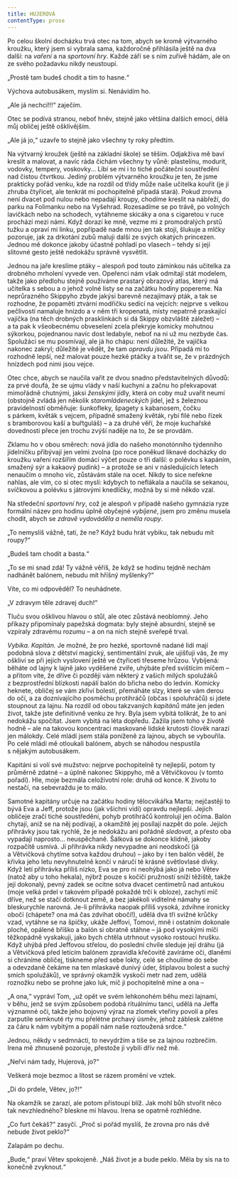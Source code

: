 ```yaml
---
title: HUJEROVÁ
contentType: prose
---
```


  

Po celou školní docházku trvá otec na tom, abych se kromě výtvarného kroužku, který jsem si vybrala sama, každoročně přihlásila ještě na dva další: na _vaření_ a na _sportovní hry_. Každé září se s ním zuřivě hádám, ale on ze svého požadavku nikdy neustoupí.

„Prostě tam budeš chodit a tím to hasne.“

Výchova autobusákem, myslím si. Nenávidím ho.

„Ale já nechci!!!“ zaječím.

Otec se podívá stranou, neboť hněv, stejně jako většina dalších emocí, dělá můj obličej ještě ošklivějším.

„Ale já jo,“ uzavře to stejně jako všechny ty roky předtím.

  

Na výtvarný kroužek (ještě na základní škole) se těším. Odjakživa mě baví kreslit a malovat, a navíc ráda čichám všechny ty vůně: plastelínu, modurit, vodovky, tempery, voskovky… Líbí se mi i to tiché počáteční soustředění nad čistou čtvrtkou. Jediný problém výtvarného kroužku je ten, že jsme prakticky pořád venku, kde na rozdíl od třídy může naše učitelka kouřit (je jí zhruba čtyřicet, ale tenkrát mi pochopitelně připadá stará). Pokud zrovna není dvacet pod nulou nebo nepadají kroupy, chodíme kreslit na nábřeží, do parku na Folimanku nebo na Vyšehrad. Rozesadíme se po trávě, po volných lavičkách nebo na schodech, vytáhneme skicáky a ona s cigaretou v ruce prochází mezi námi. Když dorazí ke mně, vezme mi z promodralých prstů tužku a opraví mi linku, popřípadě nade mnou jen tak stojí, šlukuje a mlčky pozoruje, jak za drkotání zubů maluji další ze svých okatých princezen. Jednou mě dokonce jakoby účastně pohladí po vlasech – tehdy si její slitovné gesto ještě nedokážu správně vysvětlit.

  

Jednou na jaře kreslíme ptáky – alespoň pod touto záminkou nás učitelka za drobného mrholení vyvede ven. Opeřenci nám však odmítají stát modelem, takže jako předlohu stejně používáme prastarý obrazový atlas, který má učitelka s sebou a o jehož volné listy se na začátku hodiny popereme. Na neprůrazného Skippyho zbyde jakýsi barevně nezajímavý pták, a tak se rozhodne, že popaměti ztvární modřičku sedící na vejcích: nejprve s velkou pečlivostí namaluje hnízdo a v něm tři kropenatá, místy nepatrně praskající vajíčka (na těch drobných prasklinkách si dá Skippy obzvláště záležet) – a ta pak k všeobecnému obveselení zcela překryje komicky mohutnou sýkorkou, pojednanou navíc dost ledabyle, neboť na ni už mu nezbyde čas. Spolužáci se mu posmívají, ale já ho chápu: není důležité, že vajíčka nakonec zakryl; důležité je vědět, že tam _opravdu jsou_. Připadá mi to rozhodně lepší, než malovat pouze hezké ptáčky a tvářit se, že v prázdných hnízdech pod nimi jsou vejce.

  

Otec chce, abych se naučila vařit ze dvou snadno představitelných důvodů: za prvé doufá, že se ujmu vlády v naší kuchyni a začnu ho překvapovat mimořádně chutnými, jaksi _ženskými_ jídly, která on coby muž uvařit neumí (obstojně zvládá jen několik _staromládeneckých_ jídel, jež s železnou pravidelností obměňuje: šunkofleky, špagety s kabanosem, čočku s párkem, květák s vejcem, případně smažený květák, rybí filé nebo řízek s bramborovou kaší a buřtguláš) – a za druhé věří, že moje kuchařské dovednosti přece jen trochu zvýší naděje na to, že se provdám.

Zklamu ho v obou směrech: nová jídla do našeho monotónního týdenního jídelníčku přibývají jen velmi zvolna (po roce poněkud liknavé docházky do kroužku vaření rozšířím domácí výčet pouze o tři další: o polévku s kapáním, smažený sýr a kakaový pudink) – a protože se ani v následujících letech nenaučím o mnoho víc, zůstávám stále na ocet. Nikdy to sice neřekne nahlas, ale vím, co si otec myslí: kdybych to neflákala a naučila se sekanou, svíčkovou a polévku s játrovými knedlíčky, možná by si mě někdo vzal.

  

Na středeční _sportovní hry_, což je alespoň v případě našeho gymnázia ryze formální název pro hodinu úplně obyčejné _vybíjené_, jsem pro změnu musela chodit, abych se _zdravě vydováděla a_ _neměla roupy_.

„To nemyslíš vážně, tati, že ne? Když budu hrát vybiku, tak nebudu mít roupy?“

„Budeš tam chodit a basta.“

„To se mi snad zdá! Ty vážně věříš, že když se hodinu tejdně nechám nadhánět balónem, nebudu mít hříšný myšlenky?“

Víte, co mi odpověděl? To neuhádnete.

„V zdravym těle zdravej duch!“

Tluču svou ošklivou hlavou o stůl, ale otec zůstává neoblomný. Jeho příkazy připomínaly papežská dogmata: byly stejně absurdní, stejně se vzpíraly zdravému rozumu – a on na nich stejně sveřepě trval.

  

_Vybika. Kapitán._ Je možné, že pro hezké, sportovně nadané lidi mají podobná slova z dětství magický, sentimentální zvuk, ale ujišťuji vás, že my oškliví se při jejich vyslovení ještě ve čtyřiceti třeseme hrůzou. Vybíjená: běháte od lajny k lajně jako vyděšené zvíře, uhýbáte před svištícím míčem – a přitom víte, že dříve či později vám některý z vašich milých spolužáků z bezprostřední blízkosti napálí balón do břicha nebo do ledvin. Komicky heknete, obličej se vám zkřiví bolestí, přemáháte slzy, které se vám derou do očí, a za doznívajícího posměchu protihráčů (občas i spoluhráčů) si jdete stoupnout za lajnu. Na rozdíl od obou takzvaných _kapitánů_ máte jen jeden život, takže jste definitivně venku ze hry. Byla jsem vybitá tolikrát, že to ani nedokážu spočítat. Jsem vybitá na léta dopředu. Zažila jsem toho v životě hodně – ale na takovou koncentraci maskované lidské krutosti člověk narazí jen málokdy. Celé mládí jsem stála poníženě za lajnou, abych se vybouřila. Po celé mládí mě otloukali balónem, abych se náhodou nespustila s nějakým autobusákem.

  

Kapitáni si volí své mužstvo: nejprve pochopitelně ty nejlepší, potom ty průměrně zdatné – a úplně nakonec Skippyho, mě a Větvičkovou (v tomto pořadí). Hle, moje bezmála celoživotní role: druhá od konce. K životu to nestačí, na sebevraždu je to málo.

Samotné kapitány určuje na začátku hodiny tělocvikářka Marta; nejčastěji to bývá Eva a Jeff, protože jsou (jak všichni vidí) opravdu nejlepší. Jejich obličeje zračí tiché soustředění, pohyb protihráčů kontrolují jen očima. Balón chytají, aniž se na něj podívají, a okamžitě jej posílají nazpět do pole. Jejich přihrávky jsou tak rychlé, že je nedokážu ani pořádně _sledovat_, a přesto oba vypadají naprosto… neuspěchaně. Šálková se dokonce klidně, jakoby rozpačitě usmívá. Jí přihrávka nikdy nevypadne ani neodskočí (já a Větvičková chytíme sotva každou druhou) – jako by i ten balón věděl, že křivka jeho letu nevyhnutelně končí v náručí té krásné světlovlasé dívky. Když letí přihrávka příliš nízko, Eva se pro ni neohýbá jako já nebo Větev (natož aby u toho hekala), nýbrž pouze s kočičí pružností sníží těžiště, takže její dokonalý, pevný zadek se ocitne sotva dvacet centimetrů nad antukou (moje velká prdel v takovém případě pokaždé trčí k obloze), zachytí míč dříve, než se stačí dotknout země, a bez jakékoli viditelné námahy se bleskurychle narovná. Je-li přihrávka naopak příliš vysoká, zdvihne ironicky obočí (chápete? ona má čas zdvihat obočí!), udělá dva tři svižné krůčky vzad, vytáhne se na špičky, ukáže Jeffovi, Tomovi, mně i ostatním dokonale ploché, opálené bříško a balón si obratně stáhne – já pod vysokými míči těžkopádně vyskakuji, jako bych chtěla utrhnout vysoko rostoucí hrušku. Když uhýbá před Jeffovou střelou, do poslední chvíle sleduje její dráhu (já a Větvičková před letícím balónem zpravidla křečovitě zavíráme oči, dlaněmi si chráníme obličej, tiskneme před sebe lokty, celé se choulíme do sebe a odevzdaně čekáme na ten mlaskavě dunivý úder, štiplavou bolest a suchý smích spolužáků), ve správný okamžik vyskočí metr nad zem, udělá roznožku nebo se prohne jako luk, míč ji pochopitelně mine a ona –

„A ona,“ vypráví Tom, „už opět ve svém lehkonohém běhu mezi lajnami, v běhu, jenž se svým způsobem podobá rituálnímu tanci, udělá na Jeffa významné oči, takže jeho bojovný výraz na zlomek vteřiny povolí a přes zarputile semknuté rty mu přelétne prchavý úsměv, jehož záblesk zalétne za čáru k nám vybitým a popálí nám naše roztoužená srdce.“

  

Jednou, někdy v sedmnácti, to nevydržím a tiše se za lajnou rozbrečím. Irena mě zhnuseně pozoruje, přestože ji vybili dřív než mě.

„Neřvi nám tady, Hujerová, jo?“

Veškerá moje bezmoc a lítost se rázem promění ve vztek.

„Di do prdele, Větev, jo?!“

Na okamžik se zarazí, ale potom přistoupí blíž. Jak mohl bůh stvořit něco tak nevzhledného? bleskne mi hlavou. Irena se opatrně rozhlédne.

„Co furt čekáš?“ zasyčí. „Proč si pořád myslíš, že zrovna pro nás dvě nebude život peklo?“

Zalapám po dechu.

„Bude,“ praví Větev spokojeně. „Náš život je a bude peklo. Měla by sis na to konečně zvyknout.“
